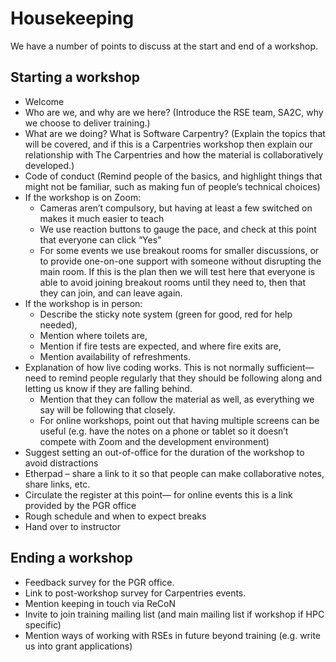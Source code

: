 # Housekeeping

We have a number of points to discuss at the start and end of a workshop.

## Starting a workshop

- Welcome
- Who are we,
  and why are we here?
  (Introduce the RSE team, SA2C, why we choose to deliver training.)
- What are we doing?
  What is Software Carpentry?
  (Explain the topics that will be covered,
  and if this is a Carpentries workshop
  then explain our relationship with The Carpentries
  and how the material is collaboratively developed.)
- Code of conduct
  (Remind people of the basics,
  and highlight things that might not be familiar,
  such as making fun of people’s technical choices)
- If the workshop is on Zoom:
   - Cameras aren’t compulsory,
     but having at least a few switched on makes it much easier to teach
   - We use reaction buttons to gauge the pace,
     and check at this point that everyone can click “Yes”
   - For some events we use breakout rooms for smaller discussions,
     or to provide one-on-one support with someone
     without disrupting the main room.
     If this is the plan
     then we will test here that everyone is able to avoid joining breakout rooms
     until they need to,
     then that they can join,
     and can leave again.
- If the workshop is in person:
   - Describe the sticky note system
     (green for good, red for help needed),
   - Mention where toilets are,
   - Mention if fire tests are expected,
     and where fire exits are,
   - Mention availability of refreshments.
- Explanation of how live coding works.
  This is not normally sufficient—
  need to remind people regularly
  that they should be following along
  and letting us know if they are falling behind.
   - Mention that they can follow the material as well,
     as everything we say will be following that closely.
   - For online workshops,
     point out that having multiple screens can be useful
     (e.g. have the notes on a phone or tablet
     so it doesn’t compete with Zoom and the development environment)
- Suggest setting an out-of-office for the duration of the workshop to avoid distractions
- Etherpad –
  share a link to it
  so that people can make collaborative notes, share links, etc.
- Circulate the register at this point—
  for online events this is a link provided by the PGR office
- Rough schedule and when to expect breaks
- Hand over to instructor

## Ending a workshop

- Feedback survey for the PGR office.
- Link to post-workshop survey for Carpentries events.
- Mention keeping in touch via ReCoN
- Invite to join training mailing list
  (and main mailing list if workshop if HPC specific)
- Mention ways of working with RSEs in future beyond training
  (e.g. write us into grant applications)
